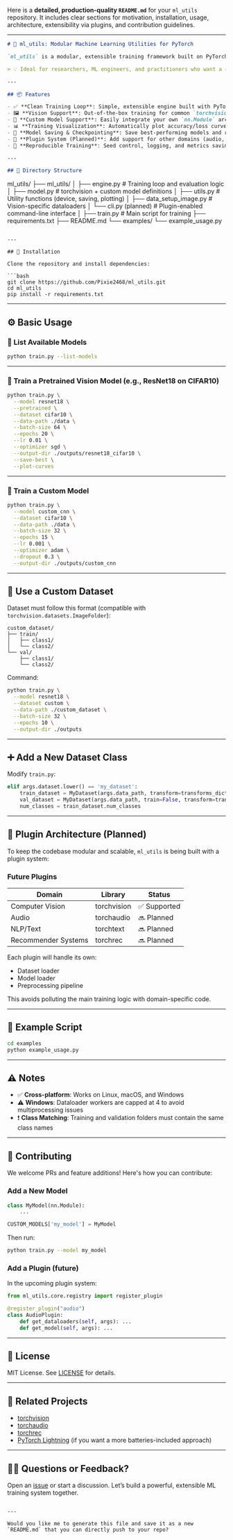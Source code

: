 Here is a **detailed, production-quality `README.md`** for your `ml_utils` repository. It includes clear sections for motivation, installation, usage, architecture, extensibility via plugins, and contribution guidelines.

---

```markdown
# 🧠 ml_utils: Modular Machine Learning Utilities for PyTorch

`ml_utils` is a modular, extensible training framework built on PyTorch, designed to streamline model training across multiple domains. Currently focused on **vision tasks** using `torchvision`, this repository is being developed with a **plugin architecture** in mind to support future domains like `torchaudio`, `torchrec`, and `torchtext`.

> 💡 Ideal for researchers, ML engineers, and practitioners who want a clean, maintainable PyTorch training loop that supports rapid experimentation and domain scalability.

---

## 📦 Features

- ✅ **Clean Training Loop**: Simple, extensible engine built with PyTorch
- 🖼️ **Vision Support**: Out-of-the-box training for common `torchvision` models
- 🧠 **Custom Model Support**: Easily integrate your own `nn.Module` architectures
- 📊 **Training Visualization**: Automatically plot accuracy/loss curves
- 💾 **Model Saving & Checkpointing**: Save best-performing models and reload them
- 🔌 **Plugin System (Planned)**: Add support for other domains (audio, text, recsys) with minimal changes to the core
- 🧪 **Reproducible Training**: Seed control, logging, and metrics saving

---

## 📁 Directory Structure

```

ml\_utils/
├── ml\_utils/
│   ├── engine.py         # Training loop and evaluation logic
│   ├── model.py          # torchvision + custom model definitions
│   ├── utils.py          # Utility functions (device, saving, plotting)
│   ├── data\_setup\_image.py # Vision-specific dataloaders
│   └── cli.py (planned)  # Plugin-enabled command-line interface
│
├── train.py              # Main script for training
├── requirements.txt
├── README.md
└── examples/
└── example\_usage.py

````

---

## 🚀 Installation

Clone the repository and install dependencies:

```bash
git clone https://github.com/Pixie2468/ml_utils.git
cd ml_utils
pip install -r requirements.txt
````

---

## ⚙️ Basic Usage

### 🧾 List Available Models

```bash
python train.py --list-models
```

---

### 🏁 Train a Pretrained Vision Model (e.g., ResNet18 on CIFAR10)

```bash
python train.py \
  --model resnet18 \
  --pretrained \
  --dataset cifar10 \
  --data-path ./data \
  --batch-size 64 \
  --epochs 20 \
  --lr 0.01 \
  --optimizer sgd \
  --output-dir ./outputs/resnet18_cifar10 \
  --save-best \
  --plot-curves
```

---

### 🧱 Train a Custom Model

```bash
python train.py \
  --model custom_cnn \
  --dataset cifar10 \
  --data-path ./data \
  --batch-size 32 \
  --epochs 15 \
  --lr 0.001 \
  --optimizer adam \
  --dropout 0.3 \
  --output-dir ./outputs/custom_cnn
```

---

## 📂 Use a Custom Dataset

Dataset must follow this format (compatible with `torchvision.datasets.ImageFolder`):

```
custom_dataset/
├── train/
│   ├── class1/
│   └── class2/
└── val/
    ├── class1/
    └── class2/
```

Command:

```bash
python train.py \
  --model resnet18 \
  --dataset custom \
  --data-path ./custom_dataset \
  --batch-size 32 \
  --epochs 10 \
  --output-dir ./outputs
```

---

## ➕ Add a New Dataset Class

Modify `train.py`:

```python
elif args.dataset.lower() == 'my_dataset':
    train_dataset = MyDataset(args.data_path, transform=transforms_dict['train'])
    val_dataset = MyDataset(args.data_path, train=False, transform=transforms_dict['val'])
    num_classes = train_dataset.num_classes
```

---

## 🔌 Plugin Architecture (Planned)

To keep the codebase modular and scalable, `ml_utils` is being built with a plugin system:

### Future Plugins

| Domain              | Library     | Status      |
| ------------------- | ----------- | ----------- |
| Computer Vision     | torchvision | ✅ Supported |
| Audio               | torchaudio  | 🔜 Planned   |
| NLP/Text            | torchtext   | 🔜 Planned   |
| Recommender Systems | torchrec    | 🔜 Planned   |

Each plugin will handle its own:

* Dataset loader
* Model loader
* Preprocessing pipeline

This avoids polluting the main training logic with domain-specific code.

---

## 🧪 Example Script

```bash
cd examples
python example_usage.py
```

---

## ⚠️ Notes

* ✅ **Cross-platform**: Works on Linux, macOS, and Windows
* ⚠️ **Windows**: Dataloader workers are capped at 4 to avoid multiprocessing issues
* ❗ **Class Matching**: Training and validation folders must contain the same class names

---

## 🧠 Contributing

We welcome PRs and feature additions! Here's how you can contribute:

### Add a New Model

```python
class MyModel(nn.Module):
    ...

CUSTOM_MODELS['my_model'] = MyModel
```

Then run:

```bash
python train.py --model my_model
```

### Add a Plugin (future)

In the upcoming plugin system:

```python
from ml_utils.core.registry import register_plugin

@register_plugin("audio")
class AudioPlugin:
    def get_dataloaders(self, args): ...
    def get_model(self, args): ...
```

---

## 🪪 License

MIT License. See [LICENSE](./LICENSE) for details.

---

## 🔗 Related Projects

* [torchvision](https://pytorch.org/vision/stable/index.html)
* [torchaudio](https://pytorch.org/audio/stable/index.html)
* [torchrec](https://pytorch.org/torchrec/)
* [PyTorch Lightning](https://www.pytorchlightning.ai/) (if you want a more batteries-included approach)

---

## 🙋‍♀️ Questions or Feedback?

Open an [issue](https://github.com/Pixie2468/ml_utils/issues) or start a discussion. Let’s build a powerful, extensible ML training system together.

```

---

Would you like me to generate this file and save it as a new `README.md` that you can directly push to your repo?
```